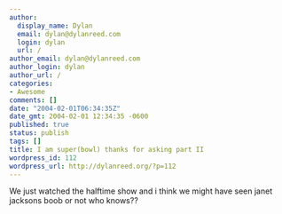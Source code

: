 ```yaml
---
author:
  display_name: Dylan
  email: dylan@dylanreed.com
  login: dylan
  url: /
author_email: dylan@dylanreed.com
author_login: dylan
author_url: /
categories:
- Awesome
comments: []
date: "2004-02-01T06:34:35Z"
date_gmt: 2004-02-01 12:34:35 -0600
published: true
status: publish
tags: []
title: I am super(bowl) thanks for asking part II
wordpress_id: 112
wordpress_url: http://dylanreed.org/?p=112
---
```


   We just watched the halftime show and i think we might have seen janet jacksons boob or not who knows??
